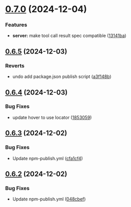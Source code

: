 # [0.7.0](https://github.com/Automata-Labs-team/MCP-Server-Playwright/compare/v0.6.5...v0.7.0) (2024-12-04)


### Features

* **server:** make tool call result spec compatible ([13141ba](https://github.com/Automata-Labs-team/MCP-Server-Playwright/commit/13141ba44246e670bdc0214fe76b879f3683eebb))



## [0.6.5](https://github.com/Automata-Labs-team/MCP-Server-Playwright/compare/v0.6.4...v0.6.5) (2024-12-03)


### Reverts

* undo add package.json publish script ([a3f148b](https://github.com/Automata-Labs-team/MCP-Server-Playwright/commit/a3f148b511e91c8b8af6893e5e9eab842e03283e))



## [0.6.4](https://github.com/Automata-Labs-team/MCP-Server-Playwright/compare/v0.6.3...v0.6.4) (2024-12-03)


### Bug Fixes

* update hover to use locator ([1853059](https://github.com/Automata-Labs-team/MCP-Server-Playwright/commit/185305904a117b6cc4298b002b253563f8afdd92))



## [0.6.3](https://github.com/Automata-Labs-team/MCP-Server-Playwright/compare/v0.6.2...v0.6.3) (2024-12-02)


### Bug Fixes

* Update npm-publish.yml ([cfa1cf4](https://github.com/Automata-Labs-team/MCP-Server-Playwright/commit/cfa1cf47998a520abe88cf9a828d886c9884f273))



## [0.6.2](https://github.com/Automata-Labs-team/MCP-Server-Playwright/compare/v0.6.1...v0.6.2) (2024-12-02)


### Bug Fixes

* Update npm-publish.yml ([048cbef](https://github.com/Automata-Labs-team/MCP-Server-Playwright/commit/048cbefbaf5b965fd284c01c53b01f7de4c87c6b))



